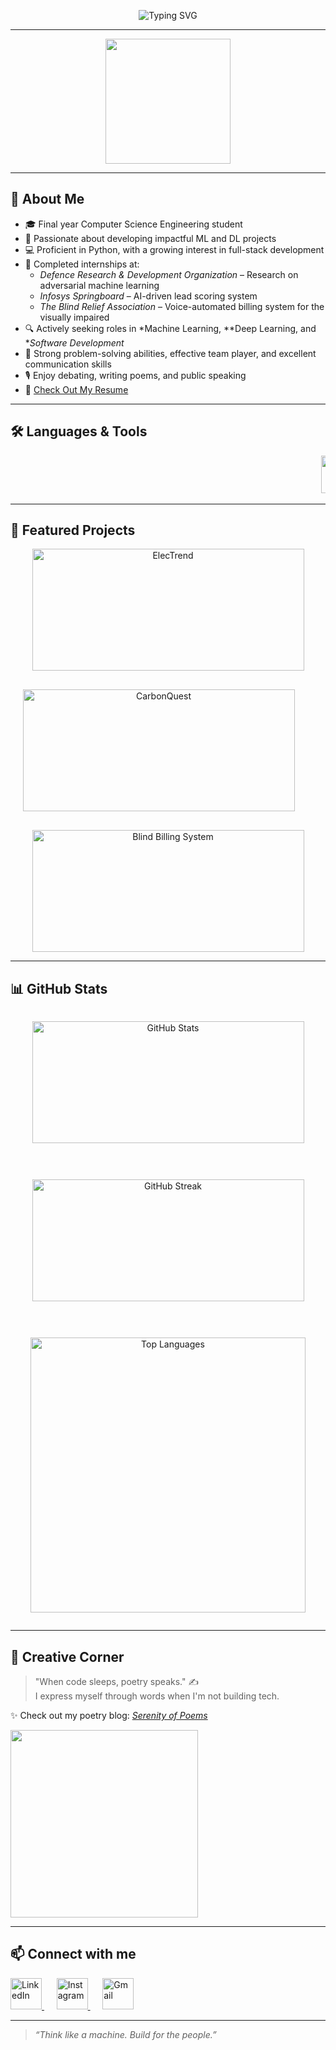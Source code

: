 <p align="center">
  <img src="https://readme-typing-svg.demolab.com?font=Fira+Code&size=28&pause=100&color=FFFFFF&background=00000000&center=true&vCenter=true&width=850&lines=Hi+%F0%9F%91%8B+I'm+Harshit+Saxena;%F0%9F%A4%96+ML+%26+DL+Enthusiast+%7C+%F0%9F%92%BB+Python+Developer;%F0%9F%9B%A0%EF%B8%8F+Full+Stack+Explorer+%7C+%F0%9F%93%9D%EF%B8%8F+Poet+%7C+%F0%9F%8E%A4+Debater" alt="Typing SVG" />
</p>

---
<p align="center">
  <img src="https://media3.giphy.com/media/v1.Y2lkPTc5MGI3NjExdnJnZGp4MmFpZmhxMWRkODBudTA2ZjBwOWlhd2x4dmN2dnlhZXprbyZlcD12MV9pbnRlcm5hbF9naWZfYnlfaWQmY3Q9Zw/78XCFBGOlS6keY1Bil/giphy.gif" width="200" />
</p>

---
## 🌱 About Me

- 🎓 Final year Computer Science Engineering student  
- 🤖 Passionate about developing impactful ML and DL projects  
- 💻 Proficient in Python, with a growing interest in full-stack development  
- 🧪 Completed internships at:
  - *Defence Research & Development Organization* – Research on adversarial machine learning  
  - *Infosys Springboard* – AI-driven lead scoring system  
  - *The Blind Relief Association* – Voice-automated billing system for the visually impaired  
- 🔍 Actively seeking roles in *Machine Learning, **Deep Learning, and **Software Development*  
- 🧠 Strong problem-solving abilities, effective team player, and excellent communication skills  
- 🎙 Enjoy debating, writing poems, and public speaking  
- 📄 [Check Out My Resume](https://drive.google.com/file/d/1ZroevETCSRYqxvD7VE8VznlV8W6PqUv6/view?usp=sharing)

---

## 🛠 Languages & Tools

<div align="center">
  <marquee behavior="scroll" direction="left" scrollamount="6">
    <img src="https://cdn.jsdelivr.net/gh/devicons/devicon/icons/c/c-original.svg" width="60" height="60" alt="C"/>&nbsp;&nbsp;&nbsp;
    <img src="https://cdn.jsdelivr.net/gh/devicons/devicon/icons/cplusplus/cplusplus-original.svg" width="60" height="60" alt="C++"/>&nbsp;&nbsp;&nbsp;
    <img src="https://cdn.jsdelivr.net/gh/devicons/devicon/icons/python/python-original.svg" width="60" height="60" alt="Python"/>&nbsp;&nbsp;&nbsp;
    <img src="https://cdn.jsdelivr.net/gh/devicons/devicon/icons/html5/html5-original.svg" width="60" height="60" alt="HTML5"/>&nbsp;&nbsp;&nbsp;
    <img src="https://cdn.jsdelivr.net/gh/devicons/devicon/icons/css3/css3-original.svg" width="60" height="60" alt="CSS3"/>&nbsp;&nbsp;&nbsp;
    <img src="https://cdn.jsdelivr.net/gh/devicons/devicon/icons/javascript/javascript-original.svg" width="60" height="60" alt="JavaScript"/>&nbsp;&nbsp;&nbsp;
    <img src="https://cdn.jsdelivr.net/gh/devicons/devicon/icons/react/react-original.svg" width="60" height="60" alt="React"/>&nbsp;&nbsp;&nbsp;
    <img src="https://cdn.jsdelivr.net/gh/devicons/devicon/icons/nodejs/nodejs-plain.svg" width="60" height="60" alt="Node.js"/>&nbsp;&nbsp;&nbsp;
    <img src="https://www.pngkey.com/png/detail/98-985032_flask-logo-flask-python-icon.png" width="60" height="60" alt="Flask Logo - Flask Python Icon@pngkey.com">
    <img src="https://cdn.jsdelivr.net/gh/devicons/devicon/icons/mysql/mysql-original.svg" width="60" height="60" alt="MySQL"/>&nbsp;&nbsp;&nbsp;
    <img src="https://cdn.jsdelivr.net/gh/devicons/devicon/icons/tensorflow/tensorflow-original.svg" width="60" height="60" alt="TensorFlow"/>&nbsp;&nbsp;&nbsp;
    <img src="https://cdn.jsdelivr.net/gh/devicons/devicon/icons/pytorch/pytorch-original.svg" width="60" height="60" alt="PyTorch"/>&nbsp;&nbsp;&nbsp;
    <img src="https://cdn.jsdelivr.net/gh/devicons/devicon/icons/numpy/numpy-original.svg" width="60" height="60" alt="NumPy"/>&nbsp;&nbsp;&nbsp;
    <img src="https://cdn.jsdelivr.net/gh/devicons/devicon/icons/pandas/pandas-original.svg" width="60" height="60" alt="Pandas"/>&nbsp;&nbsp;&nbsp;
    <img src="https://cdn.jsdelivr.net/gh/devicons/devicon/icons/matplotlib/matplotlib-original.svg" width="60" height="60" alt="Matplotlib"/>&nbsp;&nbsp;&nbsp;
    <img src="https://upload.wikimedia.org/wikipedia/commons/0/05/Scikit_learn_logo_small.svg" width="60" height="60" alt="Scikit-learn" />&nbsp;&nbsp;&nbsp;
    <img src="https://seaborn.pydata.org/_static/logo-wide-lightbg.svg" width="100" height="40" alt="Seaborn" />&nbsp;&nbsp;&nbsp;
    <img src="https://cdn.jsdelivr.net/gh/devicons/devicon/icons/git/git-original.svg" width="60" height="60" alt="Git"/>&nbsp;&nbsp;&nbsp;
    <img src="https://upload.wikimedia.org/wikipedia/commons/a/ae/Github-desktop-logo-symbol.svg" width="60" height="60" alt="Git"/>&nbsp;&nbsp;&nbsp;
  </marquee>
</div>

---

## 🚀 Featured Projects

<div align="center" style="display: flex; flex-wrap: wrap; justify-content: center; gap: 30px;">

  <a href="https://github.com/HARSHIT-SAXENA3007/ElecTrend">
    <img src="https://github-readme-stats.vercel.app/api/pin/?username=HARSHIT-SAXENA3007&repo=ElecTrend&theme=radical" 
         width="435" height="195" alt="ElecTrend" />
  </a>

  <a href="https://github.com/HARSHIT-SAXENA3007/CarbonQuest">
    <img src="https://github-readme-stats.vercel.app/api/pin/?username=HARSHIT-SAXENA3007&repo=CarbonQuest&theme=radical" 
         width="435" height="195" alt="CarbonQuest" />
  </a>
  <br>
  <a href="https://github.com/HARSHIT-SAXENA3007/Blind-system-billing-for-visually-impaired-people">
    <img src="https://github-readme-stats.vercel.app/api/pin/?username=HARSHIT-SAXENA3007&repo=Blind-system-billing-for-visually-impaired-people&theme=radical" 
         width="435" height="195" alt="Blind Billing System" />
  </a>

</div>

---

## 📊 GitHub Stats
<div align="center" style="display: flex; flex-wrap: wrap; justify-content: center; gap: 30px;">

  <!-- GitHub Stats -->
  <img src="https://github-readme-stats.vercel.app/api?username=HARSHIT-SAXENA3007&show_icons=true&theme=radical&hide_border=false&border_radius=10" 
       width="435" height="195" alt="GitHub Stats" />

  <!-- GitHub Streak -->
  <img src="https://streak-stats.demolab.com?user=HARSHIT-SAXENA3007&theme=radical&hide_border=false&border_radius=10" 
       width="435" height="195" alt="GitHub Streak" />
  
  <!-- Top Languages -->
  <img src="https://github-readme-stats.vercel.app/api/top-langs/?username=HARSHIT-SAXENA3007&layout=compact&theme=radical&hide_border=false&border_radius=10" 
       width="440"  alt="Top Languages" />
</div>

---

## 📝 Creative Corner

> "When code sleeps, poetry speaks." ✍  
> I express myself through words when I'm not building tech.

✨ Check out my poetry blog: [*Serenity of Poems*](https://poeticplatform.wordpress.com)  

<img src="https://media.giphy.com/media/v1.Y2lkPTc5MGI3NjExYTVwNHZ0NmxiNnZud3lvMTBvc2VqY2tmbndyczNlZjZ1czdhMDNoYiZlcD12MV9naWZzX3NlYXJjaCZjdD1n/BXdiVyfljpd16/giphy.gif" width="300" />

---

## 📫 Connect with me

<p align="left">
  <a href="https://www.linkedin.com/in/harshit-saxena-562305294/" target="_blank">
    <img src="https://skillicons.dev/icons?i=linkedin" height="50" alt="LinkedIn" />
  </a>
  &nbsp;&nbsp;&nbsp;&nbsp;
  <a href="https://www.instagram.com/_harshit_3007/" target="_blank">
    <img src="https://skillicons.dev/icons?i=instagram" height="50" alt="Instagram" />
  </a>
  &nbsp;&nbsp;&nbsp;&nbsp;
  <a href="mailto:harshitsaxena3007@gmail.com">
    <img src="https://skillicons.dev/icons?i=gmail" height="50" alt="Gmail" />
  </a>
</p>


---

> _“Think like a machine. Build for the people.”_

